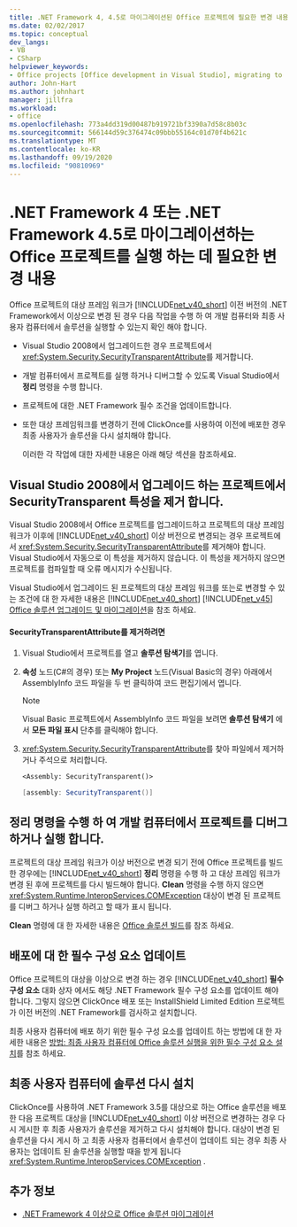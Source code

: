 ```yaml
---
title: .NET Framework 4, 4.5로 마이그레이션된 Office 프로젝트에 필요한 변경 내용
ms.date: 02/02/2017
ms.topic: conceptual
dev_langs:
- VB
- CSharp
helpviewer_keywords:
- Office projects [Office development in Visual Studio], migrating to .NET Framework 4
author: John-Hart
ms.author: johnhart
manager: jillfra
ms.workload:
- office
ms.openlocfilehash: 773a4dd319d00487b919721bf3390a7d58c8b03c
ms.sourcegitcommit: 566144d59c376474c09bbb55164c01d70f4b621c
ms.translationtype: MT
ms.contentlocale: ko-KR
ms.lasthandoff: 09/19/2020
ms.locfileid: "90810969"
---
```

# <a name="required-changes-to-run-office-projects-that-you-migrate-to-the-net-framework-4-or-the-net-framework-45"></a>.NET Framework 4 또는 .NET Framework 4.5로 마이그레이션하는 Office 프로젝트를 실행 하는 데 필요한 변경 내용
  Office 프로젝트의 대상 프레임 워크가 [!INCLUDE[net_v40_short](../sharepoint/includes/net-v40-short-md.md)] 이전 버전의 .NET Framework에서 이상으로 변경 된 경우 다음 작업을 수행 하 여 개발 컴퓨터와 최종 사용자 컴퓨터에서 솔루션을 실행할 수 있는지 확인 해야 합니다.

- Visual Studio 2008에서 업그레이드한 경우 프로젝트에서 <xref:System.Security.SecurityTransparentAttribute>를 제거합니다.

- 개발 컴퓨터에서 프로젝트를 실행 하거나 디버그할 수 있도록 Visual Studio에서 **정리** 명령을 수행 합니다.

- 프로젝트에 대한 .NET Framework 필수 조건을 업데이트합니다.

- 또한 대상 프레임워크를 변경하기 전에 ClickOnce를 사용하여 이전에 배포한 경우 최종 사용자가 솔루션을 다시 설치해야 합니다.

  이러한 각 작업에 대한 자세한 내용은 아래 해당 섹션을 참조하세요.

## <a name="remove-the-securitytransparent-attribute-from-projects-that-you-upgrade-from-visual-studio-2008"></a>Visual Studio 2008에서 업그레이드 하는 프로젝트에서 SecurityTransparent 특성을 제거 합니다.
 Visual Studio 2008에서 Office 프로젝트를 업그레이드하고 프로젝트의 대상 프레임워크가 이후에 [!INCLUDE[net_v40_short](../sharepoint/includes/net-v40-short-md.md)] 이상 버전으로 변경되는 경우 프로젝트에서 <xref:System.Security.SecurityTransparentAttribute>를 제거해야 합니다. Visual Studio에서 자동으로 이 특성을 제거하지 않습니다. 이 특성을 제거하지 않으면 프로젝트를 컴파일할 때 오류 메시지가 수신됩니다.

 Visual Studio에서 업그레이드 된 프로젝트의 대상 프레임 워크를 또는로 변경할 수 있는 조건에 대 한 자세한 내용은 [!INCLUDE[net_v40_short](../sharepoint/includes/net-v40-short-md.md)] [!INCLUDE[net_v45](../vsto/includes/net-v45-md.md)] [Office 솔루션 업그레이드 및 마이그레이션](../vsto/upgrading-and-migrating-office-solutions.md)을 참조 하세요.

#### <a name="to-remove-the-securitytransparentattribute"></a>SecurityTransparentAttribute를 제거하려면

1. Visual Studio에서 프로젝트를 열고 **솔루션 탐색기**를 엽니다.

2. **속성** 노드(C#의 경우) 또는 **My Project** 노드(Visual Basic의 경우) 아래에서 AssemblyInfo 코드 파일을 두 번 클릭하여 코드 편집기에서 엽니다.

    > [!NOTE]
    > Visual Basic 프로젝트에서 AssemblyInfo 코드 파일을 보려면 **솔루션 탐색기** 에서 **모든 파일 표시** 단추를 클릭해야 합니다.

3. <xref:System.Security.SecurityTransparentAttribute>를 찾아 파일에서 제거하거나 주석으로 처리합니다.

    ```vb
    <Assembly: SecurityTransparent()>
    ```

    ```csharp
    [assembly: SecurityTransparent()]
    ```

## <a name="perform-the-clean-command-to-debug-or-run-a-project-on-the-development-computer"></a>정리 명령을 수행 하 여 개발 컴퓨터에서 프로젝트를 디버그 하거나 실행 합니다.
 프로젝트의 대상 프레임 워크가 이상 버전으로 변경 되기 전에 Office 프로젝트를 빌드한 경우에는 [!INCLUDE[net_v40_short](../sharepoint/includes/net-v40-short-md.md)] **정리** 명령을 수행 하 고 대상 프레임 워크가 변경 된 후에 프로젝트를 다시 빌드해야 합니다. **Clean** 명령을 수행 하지 않으면 <xref:System.Runtime.InteropServices.COMException> 대상이 변경 된 프로젝트를 디버그 하거나 실행 하려고 할 때가 표시 됩니다.

 **Clean** 명령에 대 한 자세한 내용은 [Office 솔루션 빌드](../vsto/building-office-solutions.md)를 참조 하세요.

## <a name="update-the-prerequisites-for-deployment"></a>배포에 대 한 필수 구성 요소 업데이트
 Office 프로젝트의 대상을 이상으로 변경 하는 경우 [!INCLUDE[net_v40_short](../sharepoint/includes/net-v40-short-md.md)] **필수 구성 요소** 대화 상자 에서도 해당 .NET Framework 필수 구성 요소를 업데이트 해야 합니다. 그렇지 않으면 ClickOnce 배포 또는 InstallShield Limited Edition 프로젝트가 이전 버전의 .NET Framework를 검사하고 설치합니다.

 최종 사용자 컴퓨터에 배포 하기 위한 필수 구성 요소를 업데이트 하는 방법에 대 한 자세한 내용은 [방법: 최종 사용자 컴퓨터에 Office 솔루션 실행을 위한 필수 구성 요소 설치](/previous-versions/bb608608(v=vs.110))를 참조 하세요.

## <a name="reinstall-solutions-on-end-user-computers"></a>최종 사용자 컴퓨터에 솔루션 다시 설치
 ClickOnce를 사용하여 .NET Framework 3.5를 대상으로 하는 Office 솔루션을 배포한 다음 프로젝트 대상을 [!INCLUDE[net_v40_short](../sharepoint/includes/net-v40-short-md.md)] 이상 버전으로 변경하는 경우 다시 게시한 후 최종 사용자가 솔루션을 제거하고 다시 설치해야 합니다. 대상이 변경 된 솔루션을 다시 게시 하 고 최종 사용자 컴퓨터에서 솔루션이 업데이트 되는 경우 최종 사용자는 업데이트 된 솔루션을 실행할 때을 받게 됩니다 <xref:System.Runtime.InteropServices.COMException> .

## <a name="see-also"></a>추가 정보
- [.NET Framework 4 이상으로 Office 솔루션 마이그레이션](../vsto/migrating-office-solutions-to-the-dotnet-framework-4-or-later.md)